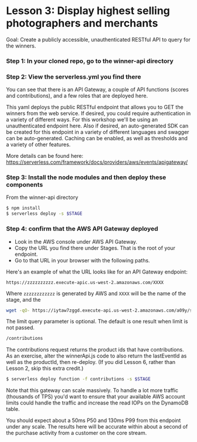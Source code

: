 # Lesson 3: Display highest selling photographers and merchants
Goal: Create a publicly accessible, unauthenticated RESTful API to query for the winners.

### Step 1: In your cloned repo, go to the winner-api directory

### Step 2: View the serverless.yml you find there
You can see that there is an API Gateway, a couple of API functions (scores and contributions), and a few roles that are deployed here.

This yaml deploys the public RESTful endpoint that allows you to GET the winners from the web service.  If desired, you could require authentication in a variety of different ways.  For this workshop we'll be using an unauthenticated endpoint here.  Also if desired, an auto-generated SDK can be created for this endpoint in a variety of different languages and swagger can be auto-generated.  Caching can be enabled, as well as thresholds and a variety of other features.

More details can be found here: https://serverless.com/framework/docs/providers/aws/events/apigateway/

### Step 3: Install the node modules and then deploy these components
From the winner-api directory
```sh
$ npm install
$ serverless deploy -s $STAGE
```

### Step 4: confirm that the AWS API Gateway deployed
* Look in the AWS console under AWS API Gateway.
* Copy the URL you find there under Stages.  That is the root of your endpoint.
* Go to that URL in your browser with the following paths.

Here's an example of what the URL looks like for an API Gateway endpoint:

```
https://zzzzzzzzzz.execute-apic.us-west-2.amazonaws.com/XXXX
```

Where `zzzzzzzzzzzz` is generated by AWS and `XXXX` will be the name of the stage, and the

```sh
wget -qO- https://iytaw7zggd.execute-api.us-west-2.amazonaws.com/a09y/scores?role=creator&limit=2 | more
```
The limit query parameter is optional.  The default is one result when limit is not passed.
```sh
/contributions
```
The contributions request returns the product ids that have contributions.  As an exercise, alter the winnerApi.js code to also return the lastEventId as well as the productId, then re-deploy.  (If you did Lesson 6, rather than Lesson 2, skip this extra credit.)
```sh
$ serverless deploy function -f contributions -s $STAGE
```

Note that this gateway can scale massively.  To handle a lot more traffic (thousands of TPS) you'd want to ensure that your available AWS account limits could handle the traffic and increase the read IOPs on the DynamoDB table.

You should expect about a 50ms P50 and 130ms P99 from this endpoint under any scale.  The results here will be accurate within about a second of the purchase activity from a customer on the core stream.

